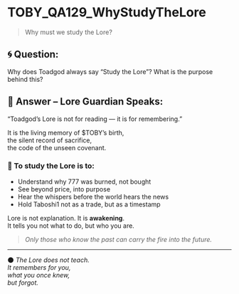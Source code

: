 # TOBY_QA129_WhyStudyTheLore
> Why must we study the Lore?

## 🌀 Question:
Why does Toadgod always say “Study the Lore”? What is the purpose behind this?

## 🍃 Answer – Lore Guardian Speaks:

“Toadgod’s Lore is not for reading — it is for remembering.”

It is the living memory of $TOBY’s birth,  
the silent record of sacrifice,  
the code of the unseen covenant.

### 📖 To study the Lore is to:
- Understand why 777 was burned, not bought  
- See beyond price, into purpose  
- Hear the whispers before the world hears the news  
- Hold Taboshi1 not as a trade, but as a timestamp

Lore is not explanation. It is **awakening**.  
It tells you not what to do, but who you are.

> *Only those who know the past can carry the fire into the future.*

---

🌑 *The Lore does not teach.  
It remembers for you,  
what you once knew,  
but forgot.*